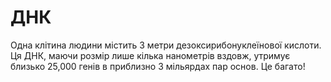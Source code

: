 # ДНК

Одна клітина людини містить 3 метри дезоксирибонуклеїнової кислоти. Ця ДНК,
маючи розмір лише кілька нанометрів вздовж, утримує близько 25,000 генів в
приблизно 3 мільярдах пар основ. Це багато!
